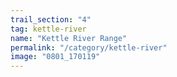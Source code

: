```yaml
---
trail_section: "4"
tag: kettle-river
name: "Kettle River Range"
permalink: "/category/kettle-river"
image: "0801_170119"
---
```

